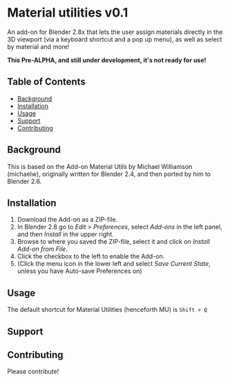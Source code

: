 # Material utilities v0.1
An add-on for Blender 2.8x that lets the user assign materials directly in the 3D viewport (via a keyboard shortcut and a pop up menu), as well as select by material and more!

**This Pre-ALPHA, and still under development, it's not ready for use!**

## Table of Contents

- [Background](#background)
- [Installation](#installation)
- [Usage](#usage)
- [Support](#support)
- [Contributing](#contributing)

## Background

This is based on the Add-on Material Utils by Michael Williamson (michaelw), originally written for Blender 2.4, and then ported by him to Blender 2.6.

## Installation

1. Download the Add-on as a ZIP-file.
2. In Blender 2.8 go to *Edit* > *Preferences*, select *Add-ons* in the left panel, and then *Install* in the upper right.
3. Browse to where you saved the ZIP-file, select it and click on *Install Add-on from File*.
4. Click the checkbox to the left to enable the Add-on.
5. (Click the menu icon in the lower left and select *Save Current State*, unless you have Auto-save Preferences on)

## Usage

The default shortcut for Material Utilities (henceforth MU) is `Shift + Q`



## Support



## Contributing

Please contribute!
